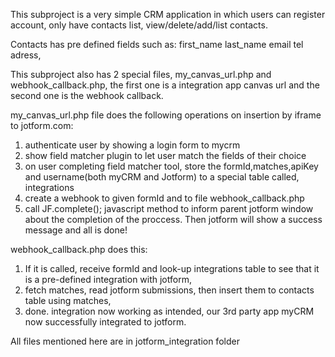 This subproject is a very simple CRM application in which users can register account, only have contacts list, view/delete/add/list contacts.

Contacts has pre defined fields such as: first_name last_name email tel adress,

This subproject also has 2 special files, my_canvas_url.php and webhook_callback.php, the first one is a integration app canvas url and the second one is the webhook callback.

my_canvas_url.php file does the following operations on insertion by iframe to jotform.com:

1. authenticate user by showing a login form to mycrm
2. show field matcher plugin to let user match the fields of their choice
3. on user completing field matcher tool, store the formId,matches,apiKey and username(both myCRM and Jotform) to a special table called, integrations 
4. create a webhook to given formId and to file webhook_callback.php
5. call JF.complete(); javascript method to inform parent jotform window about the completion of the proccess. Then jotform will show a success message and all is done!

webhook_callback.php does this:
1. If it is called, receive formId and look-up integrations table to see that it is a pre-defined integration with jotform,
2. fetch matches, read jotform submissions, then insert them to contacts table using matches,
3. done. integration now working as intended, our 3rd party app myCRM now successfully integrated to jotform.


All files mentioned here are in jotform_integration folder